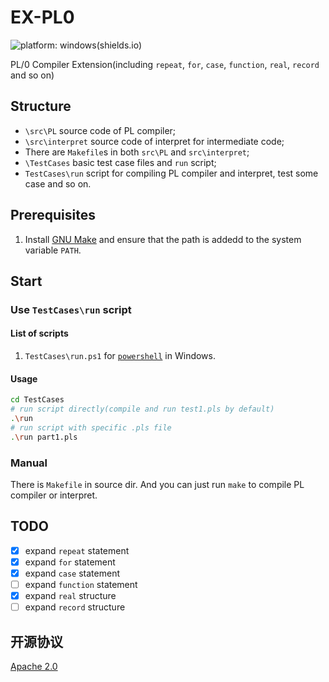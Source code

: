 # EX-PL0

 ![platform: windows(shields.io)](https://img.shields.io/badge/platform-Windows-brightgreen)

PL/0 Compiler Extension(including `repeat`, `for`, `case`, `function`, `real`, `record` and so on)

## Structure

- `\src\PL` source code of PL compiler;
- `\src\interpret` source code of interpret for intermediate code;
- There are `Makefile`s in both `src\PL` and `src\interpret`;
- `\TestCases` basic test case files and `run` script;
- `TestCases\run` script for compiling PL compiler and interpret, test some case and so on.

## Prerequisites

1. Install [GNU Make](https://www.gnu.org/software/make/) and ensure that the path is addedd to the system variable `PATH`.

## Start

### Use `TestCases\run` script

#### List of scripts

1. `TestCases\run.ps1` for [`powershell`](https://github.com/powershell/powershell) in Windows.

#### Usage

```sh
cd TestCases
# run script directly(compile and run test1.pls by default)
.\run
# run script with specific .pls file
.\run part1.pls
```

### Manual

There is `Makefile` in source dir. And you can just run `make` to compile PL compiler or interpret.

## TODO

- [x] expand `repeat` statement
- [x] expand `for` statement
- [x] expand `case` statement
- [ ] expand `function` statement
- [x] expand `real` structure
- [ ] expand `record` structure

## 开源协议

[Apache 2.0](https://github.com/pisceskkk/EX-PL0/blob/main/LICENSE)
